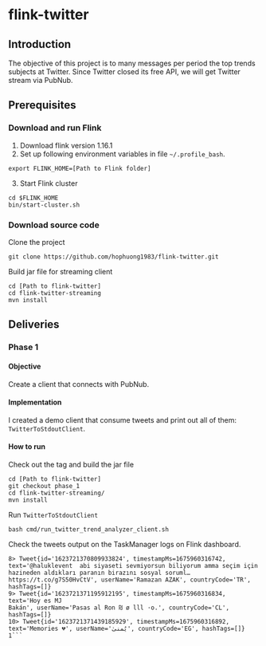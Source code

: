 # flink-twitter
## Introduction
The objective of this project is to many messages per period the top trends subjects at Twitter. Since Twitter closed its free API, we will get Twitter stream via PubNub.

## Prerequisites
### Download and run Flink
1. Download flink version 1.16.1
2. Set up following environment variables in file `~/.profile_bash`.
```
export FLINK_HOME=[Path to Flink folder]
```
3. Start Flink cluster
```
cd $FLINK_HOME
bin/start-cluster.sh
```
### Download source code
Clone the project
```
git clone https://github.com/hophuong1983/flink-twitter.git
```
Build jar file for streaming client
```
cd [Path to flink-twitter]
cd flink-twitter-streaming
mvn install
```
## Deliveries
### Phase 1
#### Objective
Create a client that connects with PubNub.
#### Implementation
I created a demo client that consume tweets and print out all of them: `TwitterToStdoutClient`. 
#### How to run
Check out the tag and build the jar file
```
cd [Path to flink-twitter]
git checkout phase_1
cd flink-twitter-streaming/
mvn install
```
Run `TwitterToStdoutClient`
```
bash cmd/run_twitter_trend_analyzer_client.sh 
```
Check the tweets output on the TaskManager logs on Flink dashboard.
```
8> Tweet{id='1623721370809933824', timestampMs=1675960316742, text='@haluklevent  abi siyaseti sevmiyorsun biliyorum amma seçim için hazineden aldıkları paranın birazını sosyal soruml… https://t.co/g7S50HvCtV', userName='Ramazan AZAK', countryCode='TR', hashTags=[]}
9> Tweet{id='1623721371195912195', timestampMs=1675960316834, text='Hoy es MJ 
Bakán', userName='Pasas al Ron ₪ ø lll ·o.', countryCode='CL', hashTags=[]}
10> Tweet{id='1623721371439185929', timestampMs=1675960316892, text='Memories 💔', userName='يُمنىٰ', countryCode='EG', hashTags=[]}
1```